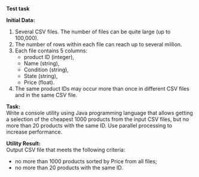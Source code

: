 **Test task**

**Initial Data:**
1. Several CSV files. The number of files can be quite large (up to 100,000).
2. The number of rows within each file can reach up to several million.
3. Each file contains 5 columns: 
    - product ID (integer),
    - Name (string), 
    - Condition (string), 
    - State (string), 
    - Price (float).
4. The same product IDs may occur more than once in different CSV files and in the same CSV file.

**Task:**<br>
Write a console utility using Java programming language that allows getting a selection of the cheapest 1000 products from the input CSV files, but no more than 20 products with the same ID. Use parallel processing to increase performance.

**Utility Result:**<br>
Output CSV file that meets the following criteria:
- no more than 1000 products sorted by Price from all files;
- no more than 20 products with the same ID.
